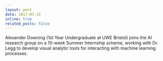 ```yaml
---
layout: post
date: 2017-07-31
inline: true
related_posts: false
---
```


Alexander Downing (1st Year Undergraduate at UWE Bristol) joins the AI research group on a 10-week Summer Internship scheme, working with Dr. Legg to develop visual analytic tools for interacting with machine learning processes.
